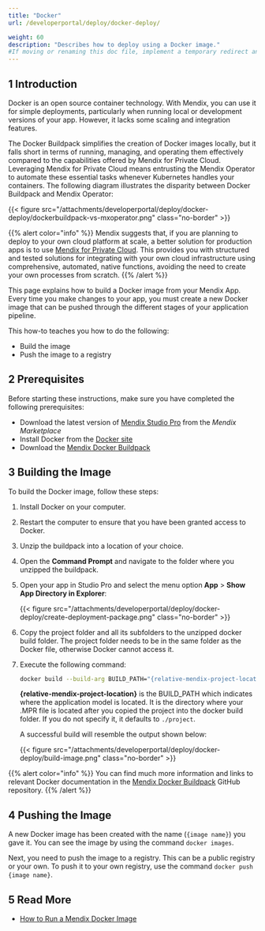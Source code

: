 ```yaml
---
title: "Docker"
url: /developerportal/deploy/docker-deploy/

weight: 60
description: "Describes how to deploy using a Docker image."
#If moving or renaming this doc file, implement a temporary redirect and let the respective team know they should update the URL in the product. See Mapping to Products for more details.
---
```


## 1 Introduction

Docker is an open source container technology. With Mendix, you can use it for simple deployments, particularly when running local or development versions of your app. However, it lacks some scaling and integration features.

The Docker Buildpack simplifies the creation of Docker images locally, but it falls short in terms of running, managing, and operating them effectively compared to the capabilities offered by Mendix for Private Cloud. Leveraging Mendix for Private Cloud means entrusting the Mendix Operator to automate these essential tasks whenever Kubernetes handles your containers. The following diagram illustrates the disparity between Docker Buildpack and Mendix Operator:

{{< figure src="/attachments/developerportal/deploy/docker-deploy/dockerbuildpack-vs-mxoperator.png" class="no-border" >}}

{{% alert color="info" %}}
Mendix suggests that, if you are planning to deploy to your own cloud platform at scale, a better solution for production apps is to use [Mendix for Private Cloud](/developerportal/deploy/private-cloud/). This provides you with structured and tested solutions for integrating with your own cloud infrastructure using comprehensive, automated, native functions, avoiding the need to create your own processes from scratch.
{{% /alert %}}

This page explains how to build a Docker image from your Mendix App. Every time you make changes to your app, you must create a new  Docker image that can be pushed through the different stages of your application pipeline.

This how-to teaches you how to do the following:

* Build the image
* Push the image to a registry

## 2 Prerequisites

Before starting these instructions, make sure you have completed the following prerequisites:

* Download the latest version of [Mendix Studio Pro](https://marketplace.mendix.com/link/studiopro/) from the *Mendix Marketplace*
* Install Docker from the [Docker site](https://docs.docker.com/engine/installation/)
* Download the [Mendix Docker Buildpack](https://github.com/mendix/docker-mendix-buildpack)

## 3 Building the Image

To build the Docker image, follow these steps:

1. Install Docker on your computer.
2. Restart the computer to ensure that you have been granted access to Docker.
3. Unzip the buildpack into a location of your choice.
4. Open the **Command Prompt** and navigate to the folder where you unzipped the buildpack. 
5. Open your app in Studio Pro and select the menu option **App** > **Show App Directory in Explorer**:

    {{< figure src="/attachments/developerportal/deploy/docker-deploy/create-deployment-package.png" class="no-border" >}}

6. Copy the project folder and all its subfolders to the unzipped docker build folder. The project folder needs to be in the same folder as the Docker file, otherwise Docker cannot access it.
7. Execute the following command:

    ```bash {linenos=false}
    docker build --build-arg BUILD_PATH="{relative-mendix-project-location}" -t {image name} .
    ```

    **{relative-mendix-project-location}** is the BUILD_PATH which indicates where the application model is located. It is the directory where your .MPR file is located after you copied the project into the docker build folder. If you do not specify it, it defaults to `./project`.

    A successful build will resemble the output shown below:

    {{< figure src="/attachments/developerportal/deploy/docker-deploy/build-image.png" class="no-border" >}}

{{% alert color="info" %}}
You can find much more information and links to relevant Docker documentation in the [Mendix Docker Buildpack](https://github.com/mendix/docker-mendix-buildpack) GitHub repository.
{{% /alert %}}

## 4 Pushing the Image

A new Docker image has been created with the name (`{image name}`) you gave it. You can see the image by using the command `docker images`.

Next, you need to push the image to a registry. This can be a public registry or your own. To push it to your own registry, use the command `docker push {image name}`.

## 5 Read More

* [How to Run a Mendix Docker Image](/developerportal/deploy/run-mendix-docker-image/)
